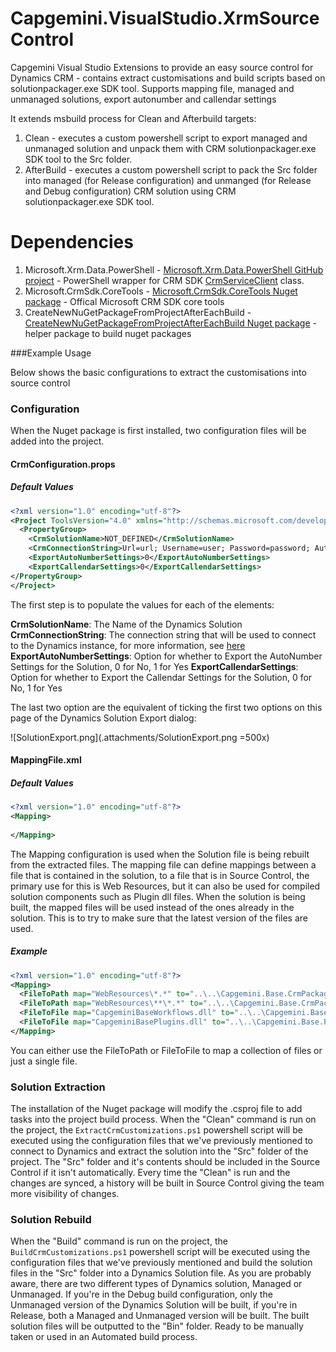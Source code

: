 # Capgemini.VisualStudio.XrmSourceControl

Capgemini Visual Studio Extensions to provide an easy source control for Dynamics CRM - contains extract customisations and build scripts based on solutionpackager.exe SDK tool. Supports mapping file, managed and unmanaged solutions, export autonumber and callendar settings

It extends msbuild process for Clean and Afterbuild targets:
1. Clean - executes a custom powershell script to export managed and unmanaged solution and unpack them with CRM solutionpackager.exe SDK tool to the Src folder.
2. AfterBuild - executes a custom powershell script to pack the Src folder into managed (for Release configuration) and unmanged (for Release and Debug configuration) CRM solution using CRM solutionpackager.exe SDK tool.

# Dependencies
1. Microsoft.Xrm.Data.PowerShell - [Microsoft.Xrm.Data.PowerShell GitHub project](https://github.com/seanmcne/Microsoft.Xrm.Data.PowerShell) - PowerShell wrapper for CRM SDK  [CrmServiceClient](https://msdn.microsoft.com/en-us/library/microsoft.xrm.tooling.connector.crmserviceclient_methods(v=crm.6).aspx) class.
2. Microsoft.CrmSdk.CoreTools - [Microsoft.CrmSdk.CoreTools Nuget package](https://www.nuget.org/packages/Microsoft.CrmSdk.CoreTools/) - Offical Microsoft CRM SDK core tools
3. CreateNewNuGetPackageFromProjectAfterEachBuild - [CreateNewNuGetPackageFromProjectAfterEachBuild Nuget package](https://www.nuget.org/packages/CreateNewNuGetPackageFromProjectAfterEachBuild/) - helper package to build nuget packages

###Example Usage

Below shows the basic configurations to extract the customisations into source control

### Configuration

When the Nuget package is first installed, two configuration files will be added into the project.

#### CrmConfiguration.props

##### Default Values

```xml
<?xml version="1.0" encoding="utf-8"?>
<Project ToolsVersion="4.0" xmlns="http://schemas.microsoft.com/developer/msbuild/2003">
  <PropertyGroup> 
    <CrmSolutionName>NOT_DEFINED</CrmSolutionName> 
    <CrmConnectionString>Url=url; Username=user; Password=password; AuthType=Office365;</CrmConnectionString>
    <ExportAutoNumberSettings>0</ExportAutoNumberSettings>
    <ExportCallendarSettings>0</ExportCallendarSettings>
</PropertyGroup> 
</Project>
```

The first step is to populate the values for each of the elements:

**CrmSolutionName**: The Name of the Dynamics Solution
**CrmConnectionString**: The connection string that will be used to connect to the Dynamics instance, for more information, see [here](https://msdn.microsoft.com/en-gb/library/mt608573.aspx?f=255&MSPPError=-2147217396)
**ExportAutoNumberSettings**: Option for whether to Export the AutoNumber Settings for the Solution, 0 for No, 1 for Yes
**ExportCallendarSettings**: Option for whether to Export the Callendar Settings for the Solution, 0 for No, 1 for Yes

The last two option are the equivalent of ticking the first two options on this page of the Dynamics Solution Export dialog:

![SolutionExport.png](.attachments/SolutionExport.png =500x)

#### MappingFile.xml

##### Default Values

```xml
<?xml version="1.0" encoding="utf-8"?>
<Mapping>
  
</Mapping>
```

The Mapping configuration is used when the Solution file is being rebuilt from the extracted files. The mapping file can define mappings between a file that is contained in the solution, to a file that is in Source Control, the primary use for this is Web Resources, but it can also be used for compiled solution components such as Plugin dll files. When the solution is being built, the mapped files will be used instead of the ones already in the solution. This is to try to make sure that the latest version of the files are used.

##### Example

```xml
<?xml version="1.0" encoding="utf-8"?>
<Mapping>
  <FileToPath map="WebResources\*.*" to="..\..\Capgemini.Base.CrmPackage\WebResources\**" />
  <FileToPath map="WebResources\**\*.*" to="..\..\Capgemini.Base.CrmPackage\WebResources\**" />
  <FileToFile map="CapgeminiBaseWorkflows.dll" to="..\..\Capgemini.Base.Workflows\bin\**\Capgemini.Base.Workflows.dll" />
  <FileToFile map="CapgeminiBasePlugins.dll" to="..\..\Capgemini.Base.Plugins\bin\**\Capgemini.Base.Plugins.dll" />
</Mapping>
```

You can either use the FileToPath or FileToFile to map a collection of files or just a single file.

### Solution Extraction

The installation of the Nuget package will modify the .csproj file to add tasks into the project build process. When the "Clean" command is run on the project, the `ExtractCrmCustomizations.ps1` powershell script will be executed using the configuration files that we've previously mentioned to connect to Dynamics and extract the solution into the "Src" folder of the project. The "Src" folder and it's contents should be included in the Source Control if it isn't automatically. Every time the "Clean" is run and the changes are synced, a history will be built in Source Control giving the team more visibility of changes.

### Solution Rebuild

When the "Build" command is run on the project, the `BuildCrmCustomizations.ps1` powershell script will be executed using the configuration files that we've previously mentioned and build the solution files in the "Src" folder into a Dynamics Solution file. As you are probably aware, there are two different types of Dynamics solution, Managed or Unmanaged. If you're in the Debug build configuration, only the Unmanaged version of the Dynamics Solution will be built, if you're in Release, both a Managed and Unmanaged version will be built. The built solution files will be outputted to the "Bin" folder. Ready to be manually taken or used in an Automated build process.
